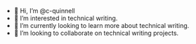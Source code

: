 - 👋 Hi, I’m @c-quinnell
- 👀 I’m interested in technical writing.
- 🌱 I’m currently looking to learn more about technical writing.
- 💞️ I’m looking to collaborate on technical writing projects.

<!---
c-quinnell/c-quinnell is a ✨ special ✨ repository because its `README.md` (this file) appears on your GitHub profile.
You can click the Preview link to take a look at your changes.
--->
